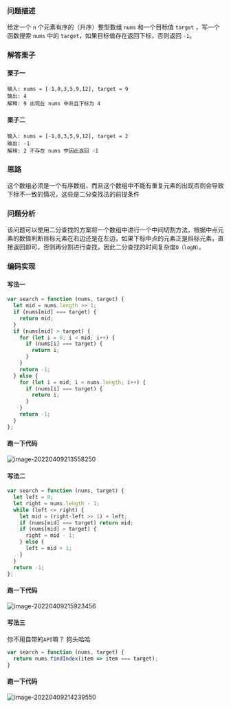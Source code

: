 ### 问题描述

给定一个 `n` 个元素有序的（升序）整型数组 `nums` 和一个目标值 `target`  ，写一个函数搜索 `nums` 中的 `target`，如果目标值存在返回下标，否则返回 `-1`。

### 解答栗子

#### 栗子一

```
输入: nums = [-1,0,3,5,9,12], target = 9
输出: 4
解释: 9 出现在 nums 中并且下标为 4
```

#### 栗子二

```
输入: nums = [-1,0,3,5,9,12], target = 2
输出: -1
解释: 2 不存在 nums 中因此返回 -1
```

### 思路

这个数组必须是一个有序数组，而且这个数组中不能有重复元素的出现否则会导致下标不一致的情况，这些是二分查找法的前提条件

### 问题分析

该问题可以使用二分查找的方案将一个数组中进行一个中间切割方法，根据中点元素的数值判断目标元素在右边还是在左边，如果下标中点的元素正是目标元素，直接返回即可，否则再分割进行查找，因此二分查找的时间复杂度`O（logN）`。

### 编码实现

#### 写法一

```javascript
var search = function (nums, target) {
  let mid = nums.length >> 1;
  if (nums[mid] === target) {
    return mid;
  }
  if (nums[mid] > target) {
    for (let i = 0; i < mid; i++) {
      if (nums[i] === target) {
        return i;
      }
    }
    return -1;
  } else {
    for (let i = mid; i < nums.length; i++) {
      if (nums[i] === target) {
        return i;
      }
    }
    return -1;
  }
};
```

#### 跑一下代码

![image-20220409213558250](https://raw.githubusercontent.com/QC2168/note-img/main/202204092135315.png)

#### 写法二

```javascript
var search = function (nums, target) {
  let left = 0;
  let right = nums.length - 1;
  while (left <= right) {
    let mid = (right-left >> 1) + left;
    if (nums[mid] === target) return mid;
    if (nums[mid] > target) {
      right = mid - 1;
    } else {
      left = mid + 1;
    }
  }
  return -1;
};
```

#### 跑一下代码

![image-20220409215923456](https://raw.githubusercontent.com/QC2168/note-img/main/202204092159512.png)

#### 写法三

你不用自带的`API`嘛？ 狗头哈哈

```javascript
var search = function (nums, target) {
  return nums.findIndex(item => item === target);
}
```

#### 跑一下代码

![image-20220409214239550](https://raw.githubusercontent.com/QC2168/note-img/main/202204092142601.png)